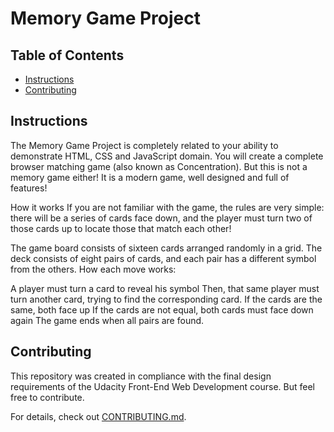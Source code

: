 # Memory Game Project

## Table of Contents

* [Instructions](#instructions)
* [Contributing](#contributing)

## Instructions

The Memory Game Project is completely related to your ability to demonstrate HTML, CSS and JavaScript domain. You will create a complete browser matching game (also known as Concentration). But this is not a memory game either! It is a modern game, well designed and full of features!

How it works
If you are not familiar with the game, the rules are very simple: there will be a series of cards face down, and the player must turn two of those cards up to locate those that match each other!

The game board consists of sixteen cards arranged randomly in a grid. The deck consists of eight pairs of cards, and each pair has a different symbol from the others. How each move works:

A player must turn a card to reveal his symbol
Then, that same player must turn another card, trying to find the corresponding card.
If the cards are the same, both face up
If the cards are not equal, both cards must face down again
The game ends when all pairs are found.

## Contributing

This repository was created in compliance with the final design requirements of the Udacity Front-End Web Development course. But feel free to contribute.

For details, check out [CONTRIBUTING.md](CONTRIBUTING.md).
